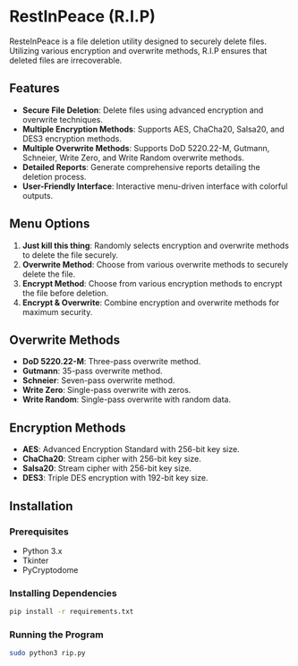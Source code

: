# RestInPeace (R.I.P)

ResteInPeace is a file deletion utility designed to securely delete files. Utilizing various encryption and overwrite methods, R.I.P ensures that deleted files are irrecoverable.

## Features

- **Secure File Deletion**: Delete files using advanced encryption and overwrite techniques.
- **Multiple Encryption Methods**: Supports AES, ChaCha20, Salsa20, and DES3 encryption methods.
- **Multiple Overwrite Methods**: Supports DoD 5220.22-M, Gutmann, Schneier, Write Zero, and Write Random overwrite methods.
- **Detailed Reports**: Generate comprehensive reports detailing the deletion process.
- **User-Friendly Interface**: Interactive menu-driven interface with colorful outputs.

## Menu Options

1. **Just kill this thing**: Randomly selects encryption and overwrite methods to delete the file securely.
2. **Overwrite Method**: Choose from various overwrite methods to securely delete the file.
3. **Encrypt Method**: Choose from various encryption methods to encrypt the file before deletion.
4. **Encrypt & Overwrite**: Combine encryption and overwrite methods for maximum security.

## Overwrite Methods

- **DoD 5220.22-M**: Three-pass overwrite method.
- **Gutmann**: 35-pass overwrite method.
- **Schneier**: Seven-pass overwrite method.
- **Write Zero**: Single-pass overwrite with zeros.
- **Write Random**: Single-pass overwrite with random data.

## Encryption Methods

- **AES**: Advanced Encryption Standard with 256-bit key size.
- **ChaCha20**: Stream cipher with 256-bit key size.
- **Salsa20**: Stream cipher with 256-bit key size.
- **DES3**: Triple DES encryption with 192-bit key size.

## Installation

### Prerequisites

- Python 3.x
- Tkinter
- PyCryptodome

### Installing Dependencies

```bash
pip install -r requirements.txt
```
### Running the Program

```bash
sudo python3 rip.py
